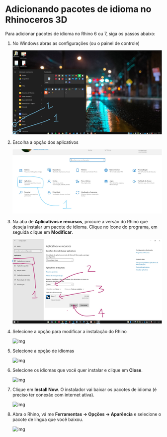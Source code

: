 # Adicionando pacotes de idioma no Rhinoceros 3D


Para adicionar pacotes de idioma no Rhino 6 ou 7, siga os passos abaixo:

1. No Windows abras as configurações (ou o painel de controle)


    ![img](./lang_set_01.jpg)



1. Escolha a opção dos aplicativos


    ![img](./lang_set_02.jpg)


1. Na aba de **Aplicativos e recursos**, procure a versão do Rhino que deseja instalar um pacote de idioma. Clique no ícone do programa, em seguida clique em **Modificar**.

    ![img](./lang_set_03.jpg)


1. Selecione a opção para modificar a instalação do Rhino


    ![img](https://wiki.mcneel.com/_media/rhino/6/addlanguages_modify2.png?cache=)

1. Selecione a opção de idiomas

    ![img](https://wiki.mcneel.com/_media/rhino/6/addlanguages_selectlanguage.png?cache=)

1. Selecione os idiomas que você quer instalar e clique em **Close**.

    ![img](https://wiki.mcneel.com/_media/rhino/6/addlanguages_close.png?cache=)

1. Clique em **Install Now**. O instalador vai baixar os pacotes de idioma (é preciso ter conexão com internet ativa).

    ![img](https://wiki.mcneel.com/_media/rhino/6/addlanguages_installnow.png?cache=)



2. Abra o Rhino, vá me **Ferramentas -> Opções -> Aparência** e selecione o pacote de língua que você baixou.

    ![img](https://wiki.mcneel.com/_media/rhino/6/addlanguages_changelanguage.png?cache=)

